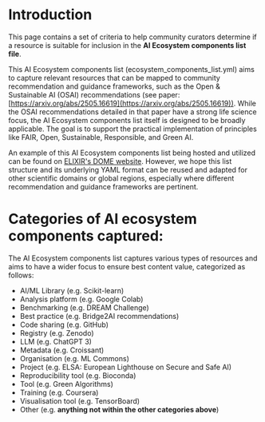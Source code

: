 # Introduction

This page contains a set of criteria to help community curators determine if a resource is suitable for inclusion in the **AI Ecosystem components list file**.

This AI Ecosystem components list (ecosystem_components_list.yml) aims to capture relevant resources that can be mapped to community recommendation and guidance frameworks, such as the Open & Sustainable AI (OSAI) recommendations (see paper: [https://arxiv.org/abs/2505.16619](https://arxiv.org/abs/2505.16619)). While the OSAI recommendations detailed in that paper have a strong life science focus, the AI Ecosystem components list itself is designed to be broadly applicable. The goal is to support the practical implementation of principles like FAIR, Open, Sustainable, Responsible, and Green AI.

An example of this AI Ecosystem components list being hosted and utilized can be found on [ELIXIR's DOME website](https://dome-ml.org/ai-ecosystem). However, we hope this list structure and its underlying YAML format can be reused and adapted for other scientific domains or global regions, especially where different recommendation and guidance frameworks are pertinent.

# Categories of AI ecosystem components captured:

The AI Ecosystem components list captures various types of resources and aims to have a wider focus to ensure best content value, categorized as follows:

- AI/ML Library (e.g. Scikit-learn)
- Analysis platform (e.g. Google Colab)
- Benchmarking (e.g. DREAM Challenge)
- Best practice (e.g. Bridge2AI recommendations)
- Code sharing (e.g. GitHub)
- Registry (e.g. Zenodo)
- LLM (e.g. ChatGPT 3)
- Metadata (e.g. Croissant)
- Organisation (e.g. ML Commons)
- Project (e.g. ELSA: European Lighthouse on Secure and Safe AI)
- Reproducibility tool (e.g. Bioconda)
- Tool (e.g. Green Algorithms)
- Training (e.g. Coursera)
- Visualisation tool (e.g. TensorBoard)
- Other (e.g. **anything not within the other categories above**)
